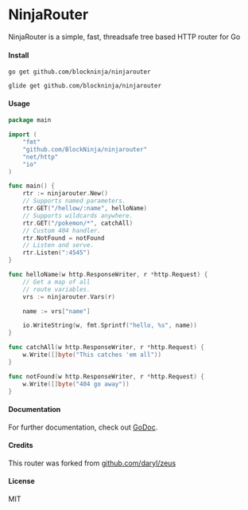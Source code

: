 # NinjaRouter

NinjaRouter is a simple, fast, threadsafe tree based HTTP router for Go

#### Install

    go get github.com/blockninja/ninjarouter

    glide get github.com/blockninja/ninjarouter

#### Usage

```go
package main

import (
    "fmt"
    "github.com/BlockNinja/ninjarouter"
    "net/http"
    "io"
)

func main() {
    rtr := ninjarouter.New()
    // Supports named parameters.
    rtr.GET("/hellow/:name", helloName)
    // Supports wildcards anywhere.
    rtr.GET("/pokemon/*", catchAll)
    // Custom 404 handler.
    rtr.NotFound = notFound
    // Listen and serve.
    rtr.Listen(":4545")
}

func helloName(w http.ResponseWriter, r *http.Request) {
    // Get a map of all
    // route variables.
    vrs := ninjarouter.Vars(r)

    name := vrs["name"]

    io.WriteString(w, fmt.Sprintf("hello, %s", name))
}

func catchAll(w http.ResponseWriter, r *http.Request) {
    w.Write([]byte("This catches 'em all"))
}

func notFound(w http.ResponseWriter, r *http.Request) {
    w.Write([]byte("404 go away"))
}
```

#### Documentation

For further documentation, check out [GoDoc](http://godoc.org/github.com/BlockNinja/ninjarouter).

#### Credits

This router was forked from  [github.com/daryl/zeus](https://github.com/daryl/zeus)

#### License
MIT